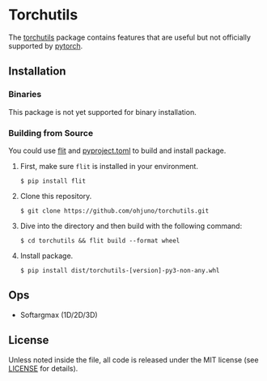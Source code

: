# Torchutils

The [torchutils](torchutils) package contains features that are useful but not officially supported by [pytorch](https://pytorch.org/).

## Installation

### Binaries

This package is not yet supported for binary installation.

### Building from Source

You could use [flit](https://flit.pypa.io/en/stable) and [pyproject.toml](pyproject.toml) to build and install package.

1. First, make sure `flit` is installed in your environment.
    ```shell
    $ pip install flit
    ```

2. Clone this repository.
    ```shell
    $ git clone https://github.com/ohjuno/torchutils.git
    ```

3. Dive into the directory and then build with the following command:
    ```shell
    $ cd torchutils && flit build --format wheel
    ```

4. Install package.
    ```shell
    $ pip install dist/torchutils-[version]-py3-non-any.whl
    ```

## Ops

- Softargmax (1D/2D/3D)

## License

Unless noted inside the file, all code is released under the MIT license (see [LICENSE](LICENSE) for details).

